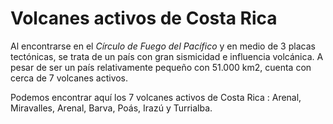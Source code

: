 # Volcanes activos de Costa Rica
Al encontrarse en el _Círculo de Fuego del Pacífico_ y en medio de 3 placas tectónicas, se trata de un país con gran sismicidad e influencia volcánica. A pesar de ser un país relativamente pequeño con 51.000 km2, cuenta con cerca de 7 volcanes activos. 
 
Podemos encontrar aquí los 7 volcanes activos de Costa Rica : Arenal, Miravalles, Arenal, Barva, Poás, Irazú y Turrialba. 
